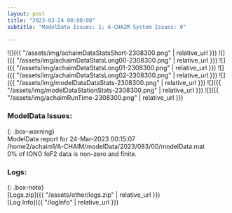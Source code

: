 ```yaml
---
layout: post
title: "2023-03-24 00:00:00"
subtitle: "ModelData Issues: 1; A-CHAIM System Issues: 0"

---
```


![]({{ "/assets/img/achaimDataStatsShort-2308300.png" | relative_url }})
![]({{ "/assets/img/achaimDataStatsLong00-2308300.png" | relative_url }})
![]({{ "/assets/img/achaimDataStatsLong01-2308300.png" | relative_url }})
![]({{ "/assets/img/achaimDataStatsLong02-2308300.png" | relative_url }})
![]({{ "/assets/img/modelDataDataStats-2308300.png" | relative_url }})
![]({{ "/assets/img/modelDataStationStats-2308300.png" | relative_url }})
![]({{ "/assets/img/achaimRunTime-2308300.png" | relative_url }})


### ModelData Issues:  
  
{: .box-warning}  
 ModelData report for 24-Mar-2023 00:15:07   
 /home2/achaim1/A-CHAIM/modelData/2023/083/00/modelData.mat   
 0% of IONO foF2 data is non-zero and finite.   
  


### Logs:  
  
{: .box-note}  
[Logs.zip]({{ "/assets/other/logs.zip" | relative_url }})  
[Log Info]({{ "/logInfo" | relative_url }})  
